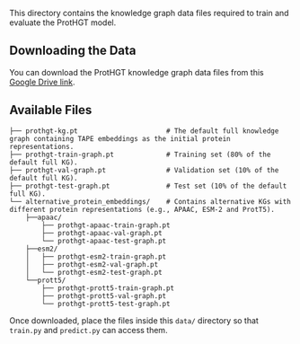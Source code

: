 This directory contains the knowledge graph data files required to train and evaluate the ProtHGT model.

## Downloading the Data

You can download the ProtHGT knowledge graph data files from this [Google Drive link](https://drive.google.com/drive/u/0/folders/1VcMcayVnBD82F7xcUzLFNzlEixRSoFSu).

## Available Files
```
├── prothgt-kg.pt                      # The default full knowledge graph containing TAPE embeddings as the initial protein representations.
├── prothgt-train-graph.pt             # Training set (80% of the default full KG).
├── prothgt-val-graph.pt               # Validation set (10% of the default full KG).
├── prothgt-test-graph.pt              # Test set (10% of the default full KG).
└── alternative_protein_embeddings/    # Contains alternative KGs with different protein representations (e.g., APAAC, ESM-2 and ProtT5).
    ├──apaac/
        ├── prothgt-apaac-train-graph.pt
        ├── prothgt-apaac-val-graph.pt
        └── prothgt-apaac-test-graph.pt
    ├──esm2/
    │   ├── prothgt-esm2-train-graph.pt
    │   ├── prothgt-esm2-val-graph.pt
    │   └── prothgt-esm2-test-graph.pt
    └──prott5/
        ├── prothgt-prott5-train-graph.pt
        ├── prothgt-prott5-val-graph.pt
        └── prothgt-prott5-test-graph.pt
```

Once downloaded, place the files inside this `data/` directory so that `train.py` and `predict.py` can access them.